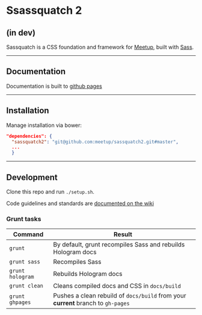 Ssassquatch 2
=============

## (in dev)

Sassquatch is a CSS foundation and framework for [Meetup](http://www.meetup.com), built with [Sass](http://sass-lang.com/).

---

## Documentation
Documentation is built to [github pages](http://meetup.github.io/sassquatch2/core.html)

---

## Installation
Manage installation via bower:

```json
"dependencies": {
  "sassquatch2": "git@github.com:meetup/sassquatch2.git#master",
  ...
  }
```

---

## Development

Clone this repo and run `./setup.sh`. 

Code guidelines and standards are [documented on the wiki](https://github.com/meetup/sassquatch2/wiki/Code-standards-&-guidelines)

### Grunt tasks

Command             | Result
------------------- | -----------------------------
`grunt`             | By default, grunt recompiles Sass and rebuilds Hologram docs
`grunt sass`        | Recompiles Sass
`grunt hologram`    | Rebuilds Hologram docs
`grunt clean`       | Cleans compiled docs and CSS in `docs/build`
`grunt ghpages`     | Pushes a clean rebuild of `docs/build` from your __current__ branch to `gh-pages`
